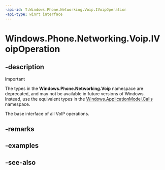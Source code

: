 ```yaml
---
-api-id: T:Windows.Phone.Networking.Voip.IVoipOperation
-api-type: winrt interface
---
```


<!-- Interface syntax.
public interface IVoipOperation : 
-->

# Windows.Phone.Networking.Voip.IVoipOperation

## -description

> [!IMPORTANT]
> The types in the **Windows.Phone.Networking.Voip** namespace are deprecated, and may not be available in future versions of Windows. Instead, use the equivalent types in the [Windows.ApplicationModel.Calls](/uwp/api/windows.applicationmodel.calls) namespace.

The base interface of all VoIP operations.

## -remarks

## -examples

## -see-also

